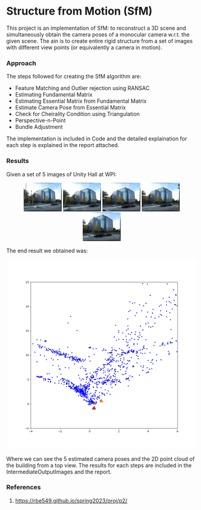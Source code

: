 # Structure from Motion (SfM)

This project is an implementation of SfM: to reconstruct a 3D scene and simultaneously obtain the camera poses of a monocular camera w.r.t. the given scene. The ain is to create entire rigid structure from a set of images with different view points (or equivalently a camera in motion).

### Approach 

The steps followed for creating the SfM algorithm are:
* Feature Matching and Outlier rejection using RANSAC
* Estimating Fundamental Matrix
* Estimating Essential Matrix from Fundamental Matrix
* Estimate Camera Pose from Essential Matrix
* Check for Cheirality Condition using Triangulation
* Perspective-n-Point
* Bundle Adjustment

The implementation is included in Code and the detailed explaination for each step is explained in the report attached.

### Results
Given  a set of 5 images of Unity Hall at WPI:
<p align="center">
  <img src="InputData\1.png" alt="input" width="100"/>
  <img src="InputData\2.png" alt="input" width="100"/>
  <img src="InputData\3.png" alt="input" width="100"/>
  <img src="InputData\4.png" alt="input" width="100"/>
  <img src="InputData\5.png" alt="input" width="100"/>
</p>

The end result we obtained was:
<p align="center">
  <img src="IntermediateOutputImages\All.png" alt="output" width="500"/>
</p>

Where we can see the 5 estimated camera poses and the 2D point cloud of the building from a top view. 
The results for each steps are included in the IntermediateOutputImages and the report.

### References
1. https://rbe549.github.io/spring2023/proj/p2/
